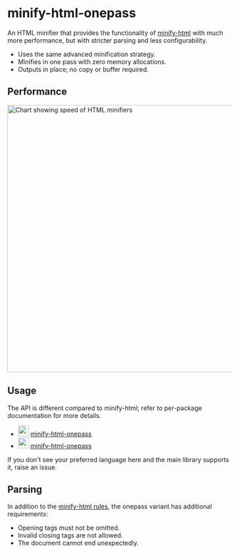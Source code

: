 # minify-html-onepass

An HTML minifier that provides the functionality of [minify-html](https://github.com/wilsonzlin/minify-html) with much more performance, but with stricter parsing and less configurability.

- Uses the same advanced minification strategy.
- Minifies in one pass with zero memory allocations.
- Outputs in place; no copy or buffer required.

## Performance

<img width="600" alt="Chart showing speed of HTML minifiers" src="https://wilsonl.in/minify-html/bench/0.11.0/core/average-speeds.png">

## Usage

The API is different compared to minify-html; refer to per-package documentation for more details.

- <img width="24" src="https://wilsonl.in/minify-html/icon/python.png"> [minify-html-onepass](https://pypi.org/project/minify-html-onepass)
- <img width="24" src="https://wilsonl.in/minify-html/icon/rust.png"> [minify-html-onepass](https://crates.io/crates/minify-html-onepass)

If you don't see your preferred language here and the main library supports it, raise an issue.

## Parsing

In addition to the [minify-html rules](https://github.com/wilsonzlin/minify-html/blob/master/notes/Parsing.md), the onepass variant has additional requirements:

- Opening tags must not be omitted.
- Invalid closing tags are not allowed.
- The document cannot end unexpectedly.
